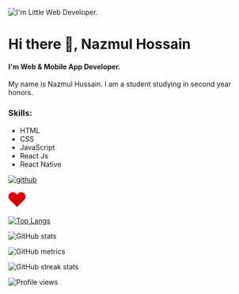 ![I'm Little Web Developer.](https://scontent.fjsr8-1.fna.fbcdn.net/v/t1.6435-9/91013200_684905545587944_8737898620528885760_n.jpg?_nc_cat=104&ccb=1-7&_nc_sid=19026a&_nc_ohc=rTKT2907lvsAX-D4WhJ&_nc_ht=scontent.fjsr8-1.fna&oh=00_AT_WraaV2DA63jXCEWN9ozcjEfDPzjDCzeeMRxtTa8B5pA&oe=633F630E)

# Hi there 👋, Nazmul Hossain
#### I'm Web & Mobile App Developer.

My name is Nazmul Hussain. I am a student studying in second year honors.

### Skills:
- HTML
- CSS 
- JavaScript
- React Js
- React Native


[<img src='https://cdn.jsdelivr.net/npm/simple-icons@3.0.1/icons/github.svg' alt='github' height='40'>](https://github.com/NazmulHossain2905)  

<a href='https://docs.github.com/en/github/supporting-the-open-source-community-with-github-sponsors'><img src='https://raw.githubusercontent.com/acervenky/animated-github-badges/master/assets/sponsorbadge.gif' width='35' height='35'></a> 

[![Top Langs](https://github-readme-stats.vercel.app/api/top-langs/?username=NazmulHossain2905)](https://github.com/anuraghazra/github-readme-stats)

![GitHub stats](https://github-readme-stats.vercel.app/api?username=NazmulHossain2905&show_icons=true&count_private=true)  

![GitHub metrics](https://metrics.lecoq.io/NazmulHossain2905)  

![GitHub streak stats](https://github-readme-streak-stats.herokuapp.com/?user=NazmulHossain2905)  

![Profile views](https://gpvc.arturio.dev/NazmulHossain2905)  
